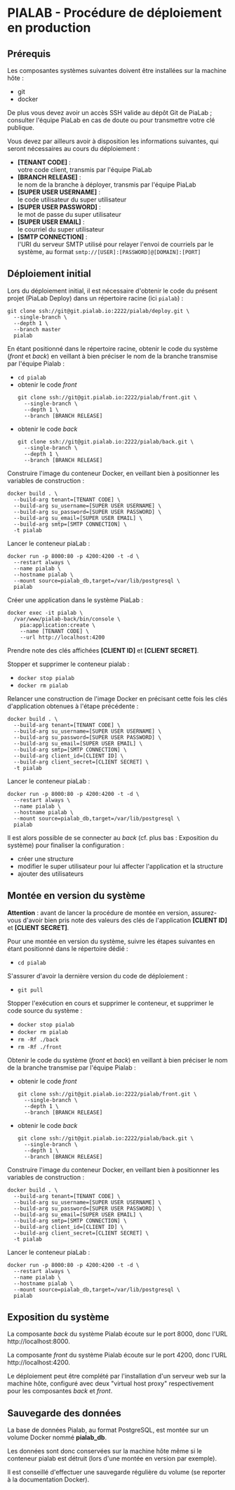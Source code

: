 # PIALAB - Procédure de déploiement en production

## Prérequis

Les composantes systèmes suivantes doivent être installées sur la machine hôte :

* git
* docker

De plus vous devez avoir un accès SSH valide au dépôt Git de PiaLab ; consulter l'équipe PiaLab
en cas de doute ou pour transmettre votre clé publique.

Vous devez par ailleurs avoir à disposition les informations suivantes, qui seront nécessaires au
cours du déploiement :

* **[TENANT CODE]** :   
  votre code client, transmis par l'équipe PiaLab
* **[BRANCH RELEASE]** :   
  le nom de la branche à déployer, transmis par l'équipe PiaLab
* **[SUPER USER USERNAME]** :   
  le code utilisateur du super utilisateur
* **[SUPER USER PASSWORD]** :   
  le mot de passe du super utilisateur
* **[SUPER USER EMAIL]** :   
  le courriel du super utilisateur
* **[SMTP CONNECTION]** :   
  l'URI du serveur SMTP utilisé pour relayer l'envoi de courriels par le système, au format
  `smtp://[USER]:[PASSWORD]@[DOMAIN]:[PORT]`


## Déploiement initial

Lors du déploiement initial, il est nécessaire d'obtenir le code du présent projet (PiaLab Deploy)
dans un répertoire racine (ici `pialab`) :

```
git clone ssh://git@git.pialab.io:2222/pialab/deploy.git \
  --single-branch \
  --depth 1 \
  --branch master
  pialab
```

En étant positionné dans le répertoire racine, obtenir le code du système (_front_ et _back_) en
veillant à bien préciser le nom de la branche transmise par l'équipe Pialab :

* `cd pialab`
* obtenir le code _front_   
  ```
  git clone ssh://git@git.pialab.io:2222/pialab/front.git \
    --single-branch \
    --depth 1 \
    --branch [BRANCH RELEASE]
  ```
* obtenir le code _back_   
  ```
  git clone ssh://git@git.pialab.io:2222/pialab/back.git \
    --single-branch \
    --depth 1 \
    --branch [BRANCH RELEASE]
  ```

Construire l'image du conteneur Docker, en veillant bien à positionner les variables de
construction :

```
docker build . \
  --build-arg tenant=[TENANT CODE] \
  --build-arg su_username=[SUPER USER USERNAME] \
  --build-arg su_password=[SUPER USER PASSWORD] \
  --build-arg su_email=[SUPER USER EMAIL] \
  --build-arg smtp=[SMTP CONNECTION] \
  -t pialab
```

Lancer le conteneur piaLab :

```
docker run -p 8000:80 -p 4200:4200 -t -d \
  --restart always \
  --name pialab \
  --hostname pialab \
  --mount source=pialab_db,target=/var/lib/postgresql \
  pialab
```

Créer une application dans le système PiaLab :

```
docker exec -it pialab \
  /var/www/pialab-back/bin/console \
    pia:application:create \
    --name [TENANT CODE] \
    --url http://localhost:4200
```

Prendre note des clés affichées **[CLIENT ID]** et **[CLIENT SECRET]**.

Stopper et supprimer le conteneur pialab :

* ```docker stop pialab```
* ```docker rm pialab```

Relancer une construction de l'image Docker en précisant cette fois les clés d'application obtenues
à l'étape précédente :

```
docker build . \
  --build-arg tenant=[TENANT CODE] \
  --build-arg su_username=[SUPER USER USERNAME] \
  --build-arg su_password=[SUPER USER PASSWORD] \
  --build-arg su_email=[SUPER USER EMAIL] \
  --build-arg smtp=[SMTP CONNECTION] \
  --build-arg client_id=[CLIENT ID] \
  --build-arg client_secret=[CLIENT SECRET] \
  -t pialab
```

Lancer le conteneur piaLab :

```
docker run -p 8000:80 -p 4200:4200 -t -d \
  --restart always \
  --name pialab \
  --hostname pialab \
  --mount source=pialab_db,target=/var/lib/postgresql \
  pialab
```

Il est alors possible de se connecter au _back_ (cf. plus bas : Exposition du système) pour
finaliser la configuration :

* créer une structure
* modifier le super utilisateur pour lui affecter l'application et la structure
* ajouter des utilisateurs


## Montée en version du système

**Attention** : avant de lancer la procédure de montée en version, assurez-vous d'avoir bien pris
note des valeurs des clés de l'application **[CLIENT ID]** et **[CLIENT SECRET]**.

Pour une montée en version du système, suivre les étapes suivantes
en étant positionné dans le répertoire dédié :

* `cd pialab`

S'assurer d'avoir la dernière version du code de déploiement :

* `git pull`

Stopper l'exécution en cours et supprimer le conteneur, et supprimer le code source du système :   

* `docker stop pialab`
* `docker rm pialab`
* `rm -Rf ./back`
* `rm -Rf ./front`

Obtenir le code du système (_front_ et _back_) en veillant à bien préciser le nom de la branche
transmise par l'équipe Pialab :

* obtenir le code _front_   
  ```
  git clone ssh://git@git.pialab.io:2222/pialab/front.git \
    --single-branch \
    --depth 1 \
    --branch [BRANCH RELEASE]
  ```
* obtenir le code _back_   
  ```
  git clone ssh://git@git.pialab.io:2222/pialab/back.git \
    --single-branch \
    --depth 1 \
    --branch [BRANCH RELEASE]
  ```

Construire l'image du conteneur Docker, en veillant bien à positionner les variables de
construction :

```
docker build . \
  --build-arg tenant=[TENANT CODE] \
  --build-arg su_username=[SUPER USER USERNAME] \
  --build-arg su_password=[SUPER USER PASSWORD] \
  --build-arg su_email=[SUPER USER EMAIL] \
  --build-arg smtp=[SMTP CONNECTION] \
  --build-arg client_id=[CLIENT ID] \
  --build-arg client_secret=[CLIENT SECRET] \
  -t pialab
```

Lancer le conteneur piaLab :

```
docker run -p 8000:80 -p 4200:4200 -t -d \
  --restart always \
  --name pialab \
  --hostname pialab \
  --mount source=pialab_db,target=/var/lib/postgresql \
  pialab
```


## Exposition du système

La composante _back_ du système Pialab écoute sur le port 8000, donc l'URL http://localhost:8000.

La composante _front_ du système Pialab écoute sur le port 4200, donc l'URL http://localhost:4200.

Le déploiement peut être complété par l'installation d'un serveur web sur la machine hôte,
configuré avec deux "virtual host proxy" respectivement pour les composantes _back_ et _front_.


## Sauvegarde des données

La base de données Pialab, au format PostgreSQL, est montée sur un volume Docker nommé
**pialab_db**.

Les données sont donc conservées sur la machine hôte même si le conteneur pialab est détruit (lors
d'une montée en version par exemple).

Il est conseillé d'effectuer une sauvegarde régulière du volume (se reporter à la documentation
Docker).
